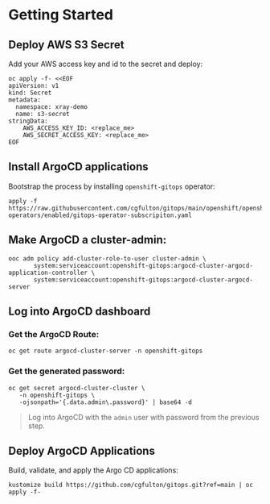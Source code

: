 # Getting Started
## Deploy AWS S3 Secret
Add your AWS access key and id to the secret and deploy:
```shell
oc apply -f- <<EOF
apiVersion: v1
kind: Secret
metadata:
  namespace: xray-demo
  name: s3-secret
stringData:
    AWS_ACCESS_KEY_ID: <replace_me>
    AWS_SECRET_ACCESS_KEY: <replace_me>
EOF
```
## Install ArgoCD applications
Bootstrap the process by installing `openshift-gitops` operator:
```shell
apply -f https://raw.githubusercontent.com/cgfulton/gitops/main/openshift/openshift-operators/enabled/gitops-operator-subscripiton.yaml
```
## Make ArgoCD a cluster-admin:
```shell
ooc adm policy add-cluster-role-to-user cluster-admin \
       system:serviceaccount:openshift-gitops:argocd-cluster-argocd-application-controller \
       system:serviceaccount:openshift-gitops:argocd-cluster-argocd-server 
```
## Log into ArgoCD dashboard
### Get the ArgoCD Route:
```shell
oc get route argocd-cluster-server -n openshift-gitops
```
### Get the generated password:
```shell
oc get secret argocd-cluster-cluster \
   -n openshift-gitops \
   -ojsonpath='{.data.admin\.password}' | base64 -d
```
> Log into ArgoCD with the `admin` user with password from the previous step.
## Deploy ArgoCD Applications
Build, validate, and apply the Argo CD applications:
```shell
kustomize build https://github.com/cgfulton/gitops.git?ref=main | oc apply -f- 
```



